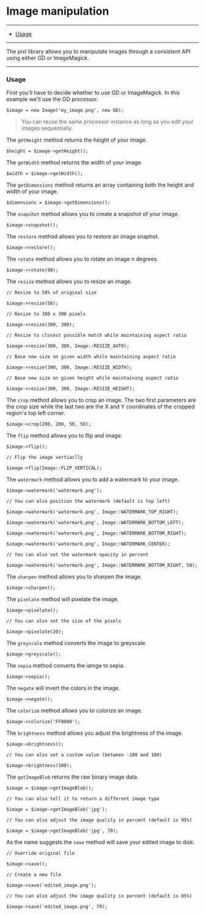 # Image manipulation

--------------------------------------------------------

* [Usage](#usage)

--------------------------------------------------------

The pixl library allows you to manipulate images through a consistent API using either GD or ImageMagick.

--------------------------------------------------------

<a id="usage"></a>

### Usage

First you'll have to decide whether to use GD or ImageMagick. In this example we'll use the GD processor.

	$image = new Image('my_image.png', new GD);

> You can reuse the same processor instance as long as you edit your images sequentially.

The ```getHeight``` method returns the height of your image.

	$height = $image->getHeight();

The ```getWidth``` method returns the width of your image.

	$width = $image->getWidth();

The ```getDimensions``` method returns an array containing both the height and width of your image.

	$dimensions = $image->getDimensions();

The ```snapshot``` method allows you to create a snapshot of your image.

	$image->snapshot();

The ```restore``` method allows you to restore an image snaphot.

	$image->restore();

The ```rotate``` method allows you to rotate an image n degrees.

	$image->rotate(90);

The ```resize``` method allows you to resize an image.

	// Resize to 50% of original size

	$image->resize(50);

	// Resize to 300 x 300 pixels

	$image->resize(300, 300);

	// Resize to closest possible match while maintaining aspect ratio

	$image->resize(300, 300, Image::RESIZE_AUTO);

	// Base new size on given width while maintaining aspect ratio

	$image->resize(300, 300, Image::RESIZE_WIDTH);

	// Base new size on given height while maintaining aspect ratio

	$image->resize(300, 300, Image::RESIZE_HEIGHT);

The ```crop``` method allows you to crop an image. The two first parameters are the crop size while the last two are the X and Y coordinates of the cropped region's top left corner.

	$image->crop(200, 200, 50, 50);

The ```flip``` method allows you to flip and image.

	$image->flip();

	// Flip the image vertiaclly

	$image->flip(Image::FLIP_VERTICAL);

The ```watermark``` method allows you to add a watermark to your image.

	$image->watermark('watermark.png');

	// You can also position the watermark (default is top left)

	$image->watermark('watermark.png', Image::WATERMARK_TOP_RIGHT);

	$image->watermark('watermark.png', Image::WATERMARK_BOTTOM_LEFT);

	$image->watermark('watermark.png', Image::WATERMARK_BOTTOM_RIGHT);

	$image->watermark('watermark.png', Image::WATERMARK_CENTER);

	// You can also set the watermark opacity in percent

	$image->watermark('watermark.png', Image::WATERMARK_BOTTOM_RIGHT, 50);

The ```sharpen``` method allows you to sharpen the image.

	$image->sharpen();

The ```pixelate``` method will pixelate the image.

	$image->pixelate();

	// You can also set the size of the pixels

	$image->pixelate(20);

The ```greyscale``` method converts the image to greyscale.

	$image->greyscale();

The ```sepia``` method converts the iamge to sepia.

	$image->sepia();

The ```negate``` will invert the colors in the image.

	$image->negate();

The ```colorize``` method allows you to colorize an image.

	$image->colorize('FF0000');

The ```brightness``` method allows you adjust the brightness of the image.

	$image->brightness();

	// You can also set a custom value (between -100 and 100)

	$image->brightness(100);

The ```getImageBlob``` returns the raw binary image data.

	$image = $image->getImageBlob();

	// You can also tell it to return a different image type

	$image = $image->getImageBlob('jpg');

	// You can also adjust the image quality in percent (default is 95%)

	$image = $image->getImageBlob('jpg', 70);

As the name suggests the ```save``` method will save your edited image to disk.

	// Override original file

	$image->save();

	// Create a new file

	$image->save('edited_image.png');

	// You can also adjust the image quality in percent (default is 95%)

	$image->save('edited_image.png', 70);